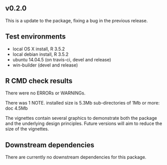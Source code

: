 
## v0.2.0
This is a update to the package, fixing a bug in the previous release.


## Test environments
* local OS X install, R 3.5.2
* local debian install, R 3.5.2
* ubuntu 14.04.5 (on travis-ci, devel and release)
* win-builder (devel and release)


## R CMD check results
There were no ERRORs or WARNINGs.

There was 1 NOTE.
  installed size is  5.3Mb
    sub-directories of 1Mb or more:
      doc   4.5Mb
  
  The vignettes contain several graphics to demonstrate both the package and the
  underlying design principles. Future versions will aim to reduce the size
  of the vignettes.
  

## Downstream dependencies
There are currently no downstream dependencies for this package.
